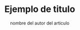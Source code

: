---
# Previos
iconName: nombre del icono

# Metadatos
layout: link del layout
title: Ejemplo de titulo
description: "ejemplo de descripcion"
keywords : ["ejemplo","ejemplo"]

# Navegacion
back : 
    link : "link del articulo anterior"
    name : "nombre del articulo anterior"
next : 
    link : "link del articulo anterior"
    name : "nombre del articulo anterior"

references : [
    ["name" , "link"],
    ["name" , "link"],
]      

# Adjuntar
author: nombre del autor del articulo
partners : ["socio 1" , "socio 2"]
banner: "link a la imagen del banner"
pubDate: 2022-08-08 # fecha de la publicacion
---